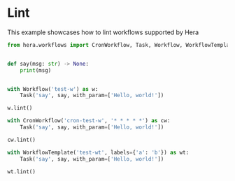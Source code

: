 # Lint

This example showcases how to lint workflows supported by Hera

```python
from hera.workflows import CronWorkflow, Task, Workflow, WorkflowTemplate


def say(msg: str) -> None:
    print(msg)


with Workflow('test-w') as w:
    Task('say', say, with_param=['Hello, world!'])

w.lint()

with CronWorkflow('cron-test-w', '* * * * *') as cw:
    Task('say', say, with_param=['Hello, world!'])

cw.lint()

with WorkflowTemplate('test-wt', labels={'a': 'b'}) as wt:
    Task('say', say, with_param=['Hello, world!'])

wt.lint()
```

